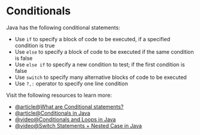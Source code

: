 # Conditionals

Java has the following conditional statements:

- Use `if` to specify a block of code to be executed, if a specified condition is true
- Use `else` to specify a block of code to be executed if the same condition is false
- Use `else if` to specify a new condition to test; if the first condition is false
- Use `switch` to specify many alternative blocks of code to be executed
- Use `?,:` operator to specify one line condition

Visit the following resources to learn more:

- [@article@What are Conditional statements?](https://www.educative.io/answers/what-are-conditional-statements-in-programming)
- [@article@Conditionals in Java](https://www.tpointtech.com/java-if-else)
- [@video@Conditionals and Loops in Java](https://youtu.be/ldYLYRNaucM)
- [@video@Switch Statements + Nested Case in Java](https://youtu.be/mA23x39DjbI)
